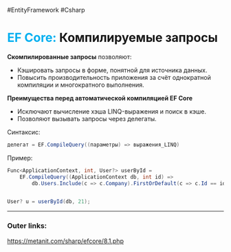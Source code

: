 #EntityFramework #Csharp 
# <font color="#00b0f0">EF Core:</font> Компилируемые запросы

**Скомпилированные запросы** позволяют:  
- Кэшировать запросы в форме, понятной для источника данных.  
- Повысить производительность приложения за счёт однократной компиляции и многократного выполнения.  

**Преимущества перед автоматической компиляцией EF Core**  
  - Исключают вычисление хэша LINQ-выражения и поиск в кэше.  
  - Позволяют вызывать запросы через делегаты.  

Синтаксис:
```csharp  
делегат = EF.CompileQuery((параметры) => выражения_LINQ)  
```  
Пример:  
```csharp  
Func<ApplicationContext, int, User?> userById =  
    EF.CompileQuery((ApplicationContext db, int id) =>  
        db.Users.Include(c => c.Company).FirstOrDefault(c => c.Id == id));  


User? u = userById(db, 21);
```  


---
### Outer links:
https://metanit.com/sharp/efcore/8.1.php